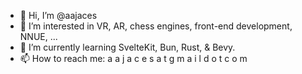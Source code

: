 - 👋  Hi, I’m @aajaces
- 👀  I’m interested in VR, AR, chess engines, front-end development, NNUE, ...
- 🌱  I’m currently learning SvelteKit, Bun, Rust, & Bevy.
- 📫  How to reach me: a a j a c e s a t g m a i l d o t c o m
